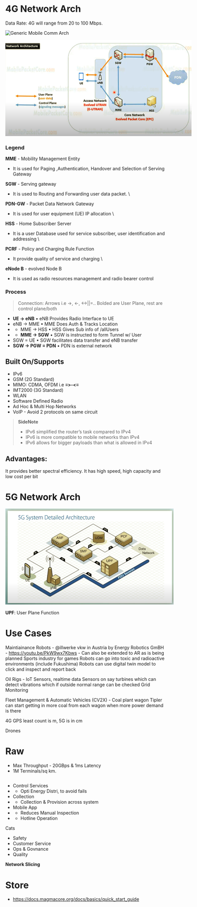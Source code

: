 # 4G Network Arch

<style>
    img{
        max-height: 300px;
        max-width: 768px;
    }
</style>

Data Rate: 4G will range from 20 to 100 Mbps.

<img src="https://i.imgur.com/vwwByXH.jpg" alt="Generic Mobile Comm Arch"/>

![Connection Sturcture](/assets/w1/001.png)

### Legend

**MME** - Mobility Management Entity
- It is used for Paging ,Authentication, Handover and Selection of Serving Gateway

**SGW** - Serving gateway
- It is used to Routing and Forwarding user data packet. \

**PDN-GW** - Packet Data Network Gateway
- It is used for user equipment (UE) IP allocation \

**HSS** - Home Subscriber Server
- It is a user Database used for service subscriber, user identification and addressing \

**PCRF** - Policy and Charging Rule Function
- It provide quality of service and charging \

**eNode B** - evolved Node B
- It is used as radio resources management and radio bearer control

### Process
> Connection: Arrows i.e ->, <-, <->||=.. Bolded are User Plane, rest are control plane/both
-  **UE -> eNB** • eNB Provides Radio Interface to UE
- eNB -> MME • MME Does Auth & Tracks Location
- - MME -> HSS • HSS Gives Sub info of /allUsers
- - **MME -> SGW** • SGW is instructed to form Tunnel w/ User
- SGW = UE • SGW facilitates data transfer and eNB transfer
- **SGW -> PGW = PDN** • PDN is external network

## Built On/Supports
- IPv6
- GSM (2G Standard)
- MIMO: CDMA, OFDM i.e **≡>-<≡**
- IMT2000 (3G Standard)
- WLAN
- Software Defined Radio
- Ad Hoc & Multi Hop Networks
- VoIP - Avoid 2 protocols on same circuit


> **SideNote**
> - IPv6 simplified the router’s task compared to IPv4
> - IPv6 is more compatible to mobile networks than IPv4
> - IPv6 allows for bigger payloads than what is allowed in IPv4


## Advantages:
It provides better spectral efficiency.
It has high speed, high capacity and low cost per bit

# 5G Network Arch

![Connection Sturcture](/assets/w1/002.png)

**UPF**: User Plane Function



# Use Cases
Maintiainance Robots - @illwerke vkw in Austria by Energy Robotics GmBH - https://youtu.be/PkW9wx7Kbws - Can also be extended to AR as is being planned Sports industry for games
 Robots can go into toxic and radioactive environments (include Fukushima)
 Robots can use digital twin model to click and inspect and report back

Oil Rigs - IoT Sensors, realtime data
Sensors on say turbines which can detect vibrations which if outside normal range can be checked
Grid Monitoring

Fleet Management & Automatic Vehicles (CV2X) - Coal plant wagon Tipler can start getting in more coal from each wagon when more power demand is there

4G GPS least count is m, 5G is in cm

Drones

# Raw
- Max Throughput - 20GBps & 1ms Latency
- 1M Terminals/sq km.

##
- Control Services
- - Opti Energy Distri, to avoid fails
- Collection
- - Collection & Provision across system
- Mobile App
- - Reduces Manual Inspection
- - Hotline Operation

Cats
- Safety
- Customer Service
- Ops & Govnance
- Quality

**Network Slicing**


# Store
- https://docs.magmacore.org/docs/basics/quick_start_guide